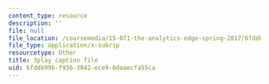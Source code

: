 ```yaml
---
content_type: resource
description: ''
file: null
file_location: /coursemedia/15-071-the-analytics-edge-spring-2017/6fddb99bf9363042ece96daaecfa55ca_ag7TLcT7VPQ.srt
file_type: application/x-subrip
resourcetype: Other
title: 3play caption file
uid: 6fddb99b-f936-3042-ece9-6daaecfa55ca
---
```

